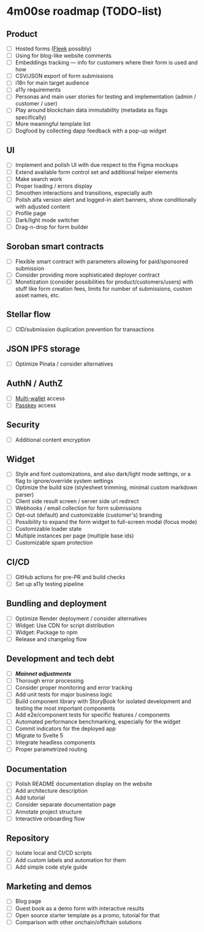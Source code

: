 # 4m00se roadmap (TODO-list)

## Product

- [ ] Hosted forms ([Fleek](https://fleek.co/) possibly)
- [ ] Using for blog-like website comments
- [ ] Embeddings tracking — info for customers where their form is used and how
- [ ] CSV/JSON export of form submissions
- [ ] i18n for main target audience
- [ ] a11y requirements
- [ ] Personas and main user stories for testing and implementation (admin / customer / user)
- [ ] Play around blockchain data immutability (metadata as flags specifically)
- [ ] More meaningful template list
- [ ] Dogfood by collecting dapp feedback with a pop-up widget

## UI

- [ ] Implement and polish UI with due respect to the Figma mockups
- [ ] Extend available form control set and additional helper elements
- [ ] Make search work
- [ ] Proper loading / errors display
- [ ] Smoothen interactions and transitions, especially auth
- [ ] Polish alfa version alert and logged-in alert banners, show conditionally with adjusted content
- [ ] Profile page
- [ ] Dark/light mode switcher
- [ ] Drag-n-drop for form builder

## Soroban smart contracts

- [ ] Flexible smart contract with parameters allowing for paid/sponsored submission
- [ ] Consider providing more sophisticated deployer contract
- [ ] Monetization (consider possibilities for product/customers/users) with stuff like form creation fees, limits for number of submissions, custom asset names, etc.

## Stellar flow

- [ ] CID/submission duplication prevention for transactions

## JSON IPFS storage

- [ ] Optimize Pinata / consider alternatives

## AuthN / AuthZ

- [ ] [Multi-wallet](https://stellarwalletskit.dev/) access
- [ ] [Passkey](https://kalepail.com/blockchain/the-passkey-powered-future-of-web3) access

## Security

- [ ] Additional content encryption

## Widget

- [ ] Style and font customizations, and also dark/light mode settings, or a flag to ignore/override system settings
- [ ] Optimize the build size (stylesheet trimming, minimal custom markdown parser)
- [ ] Client side result screen / server side url redirect
- [ ] Webhooks / email collection for form submissions
- [ ] Opt-out (default) and customizable (customer's) branding
- [ ] Possibility to expand the form widget to full-screen modal (focus mode)
- [ ] Customizable loader state
- [ ] Multiple instances per page (multiple base ids)
- [ ] Customizable spam protection

## CI/CD

- [ ] GitHub actions for pre-PR and build checks
- [ ] Set up a11y testing pipeline

## Bundling and deployment

- [ ] Optimize Render deployment / consider alternatives
- [ ] Widget: Use CDN for script distribution
- [ ] Widget: Package to npm
- [ ] Release and changelog flow

## Development and tech debt

- [ ] **_Mainnet adjustments_**
- [ ] Thorough error processing
- [ ] Consider proper monitoring and error tracking
- [ ] Add unit tests for major business logic
- [ ] Build component library with StoryBook for isolated development and testing the most important components
- [ ] Add e2e/component tests for specific features / components
- [ ] Automated performance benchmarking, especially for the widget
- [ ] Commit indicators for the deployed app
- [ ] Migrate to Svelte 5
- [ ] Integrate headless components
- [ ] Proper parametrized routing

## Documentation

- [ ] Polish README documentation display on the website
- [ ] Add architecture description
- [ ] Add tutorial
- [ ] Consider separate documentation page
- [ ] Annotate project structure
- [ ] Interactive onboarding flow

## Repository

- [ ] Isolate local and CI/CD scripts
- [ ] Add custom labels and automation for them
- [ ] Add simple code style guide

## Marketing and demos

- [ ] Blog page
- [ ] Guest book as a demo form with interactive results
- [ ] Open source starter template as a promo, tutorial for that
- [ ] Comparison with other onchain/offchain solutions
